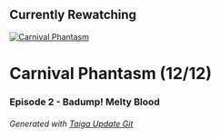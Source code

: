 ﻿
## Currently Rewatching

[![Carnival Phantasm](https://s4.anilist.co/file/anilistcdn/media/anime/cover/medium/bx10012-MNLVctKXaIAf.jpg)](https://anilist.co/anime/10012)

# Carnival Phantasm (12/12)

### Episode 2 - Badump! Melty Blood

###### *Generated with [Taiga Update Git](https://github.com/nike4613/taiga-update-git)*